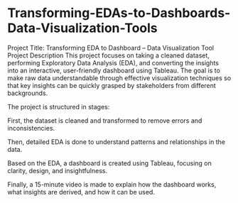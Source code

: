 # Transforming-EDAs-to-Dashboards-Data-Visualization-Tools
Project Title: Transforming EDA to Dashboard – Data Visualization Tool
Project Description
This project focuses on taking a cleaned dataset, performing Exploratory Data Analysis (EDA), and converting the insights into an interactive, user-friendly dashboard using Tableau. The goal is to make raw data understandable through effective visualization techniques so that key insights can be quickly grasped by stakeholders from different backgrounds.

The project is structured in stages:

First, the dataset is cleaned and transformed to remove errors and inconsistencies.

Then, detailed EDA is done to understand patterns and relationships in the data.

Based on the EDA, a dashboard is created using Tableau, focusing on clarity, design, and insightfulness.

Finally, a 15-minute video is made to explain how the dashboard works, what insights are derived, and how it can be used.

